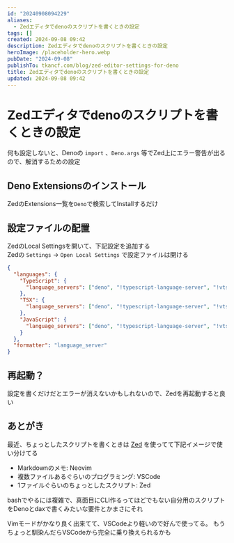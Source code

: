 ```yaml
---
id: "20240908094229"
aliases:
  - Zedエディタでdenoのスクリプトを書くときの設定
tags: []
created: 2024-09-08 09:42
description: Zedエディタでdenoのスクリプトを書くときの設定
heroImage: /placeholder-hero.webp
pubDate: "2024-09-08"
publishTo: tkancf.com/blog/zed-editor-settings-for-deno
title: Zedエディタでdenoのスクリプトを書くときの設定
updated: 2024-09-08 09:42
---
```


# Zedエディタでdenoのスクリプトを書くときの設定

何も設定しないと、Denoの `import` 、`Deno.args` 等でZed上にエラー警告が出るので、解消するための設定

## Deno Extensionsのインストール

ZedのExtensions一覧を`Deno`で検索してInstallするだけ

## 設定ファイルの配置

ZedのLocal Settingsを開いて、下記設定を追加する  
Zedの `Settings` → `Open Local Settings` で設定ファイルは開ける

```json
{
  "languages": {
    "TypeScript": {
      "language_servers": ["deno", "!typescript-language-server", "!vtsls"]
    },
    "TSX": {
      "language_servers": ["deno", "!typescript-language-server", "!vtsls"]
    },
    "JavaScript": {
      "language_servers": ["deno", "!typescript-language-server", "!vtsls"]
    }
  },
  "formatter": "language_server"
}
```

## 再起動？

設定を書くだけだとエラーが消えないかもしれないので、Zedを再起動すると良い

## あとがき

最近、ちょっとしたスクリプトを書くときは [Zed](https://zed.dev/) を使ってて下記イメージで使い分けてる

- Markdownのメモ: Neovim
- 複数ファイルあるぐらいのプログラミング: VSCode
- 1ファイルぐらいのちょっとしたスクリプト: Zed

bashでやるには複雑で、真面目にCLI作るってほどでもない自分用のスクリプトをDenoとdaxで書くみたいな要件とかまさにそれ

Vimモードがかなり良く出来てて、VSCodeより軽いので好んで使ってる。
もうちょっと馴染んだらVSCodeから完全に乗り換えられるかも  

